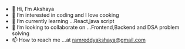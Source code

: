 - 👋 Hi, I’m Akshaya
- 👀 I’m interested in coding and I love cooking
- 🌱 I’m currently learning ...React,java script
- 💞️ I’m looking to collaborate on ...Frontend,Backend and DSA problem solving
- 📫 How to reach me ...at ramreddyakshaya@gmail.com

<!---
ramreddyakshaya/ramreddyakshaya is a ✨ special ✨ repository because its `README.md` (this file) appears on your GitHub profile.
You can click the Preview link to take a look at your changes.
--->
